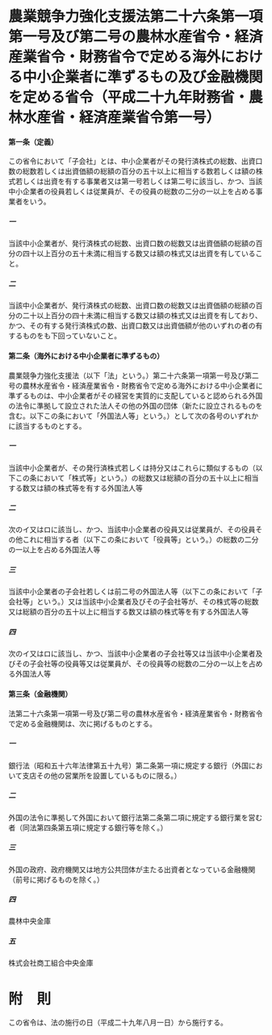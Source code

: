 # 農業競争力強化支援法第二十六条第一項第一号及び第二号の農林水産省令・経済産業省令・財務省令で定める海外における中小企業者に準ずるもの及び金融機関を定める省令（平成二十九年財務省・農林水産省・経済産業省令第一号）
#### 第一条（定義）
この省令において「子会社」とは、中小企業者がその発行済株式の総数、出資口数の総数若しくは出資価額の総額の百分の五十以上に相当する数若しくは額の株式若しくは出資を有する事業者又は第一号若しくは第二号に該当し、かつ、当該中小企業者の役員若しくは従業員が、その役員の総数の二分の一以上を占める事業者をいう。
##### 一
当該中小企業者が、発行済株式の総数、出資口数の総数又は出資価額の総額の百分の四十以上百分の五十未満に相当する数又は額の株式又は出資を有していること。
##### 二
当該中小企業者が、発行済株式の総数、出資口数の総数又は出資価額の総額の百分の二十以上百分の四十未満に相当する数又は額の株式又は出資を有しており、かつ、その有する発行済株式の数、出資口数又は出資価額が他のいずれの者の有するものをも下回っていないこと。
#### 第二条（海外における中小企業者に準ずるもの）
農業競争力強化支援法（以下「法」という。）第二十六条第一項第一号及び第二号の農林水産省令・経済産業省令・財務省令で定める海外における中小企業者に準ずるものは、中小企業者がその経営を実質的に支配していると認められる外国の法令に準拠して設立された法人その他の外国の団体（新たに設立されるものを含む。以下この条において「外国法人等」という。）として次の各号のいずれかに該当するものとする。
##### 一
当該中小企業者が、その発行済株式若しくは持分又はこれらに類似するもの（以下この条において「株式等」という。）の総数又は総額の百分の五十以上に相当する数又は額の株式等を有する外国法人等
##### 二
次のイ又はロに該当し、かつ、当該中小企業者の役員又は従業員が、その役員その他これに相当する者（以下この条において「役員等」という。）の総数の二分の一以上を占める外国法人等
##### 三
当該中小企業者の子会社若しくは前二号の外国法人等（以下この条において「子会社等」という。）又は当該中小企業者及びその子会社等が、その株式等の総数又は総額の百分の五十以上に相当する数又は額の株式等を有する外国法人等
##### 四
次のイ又はロに該当し、かつ、当該中小企業者の子会社等又は当該中小企業者及びその子会社等の役員等又は従業員が、その役員等の総数の二分の一以上を占める外国法人等
#### 第三条（金融機関）
法第二十六条第一項第一号及び第二号の農林水産省令・経済産業省令・財務省令で定める金融機関は、次に掲げるものとする。
##### 一
銀行法（昭和五十六年法律第五十九号）第二条第一項に規定する銀行（外国において支店その他の営業所を設置しているものに限る。）
##### 二
外国の法令に準拠して外国において銀行法第二条第二項に規定する銀行業を営む者（同法第四条第五項に規定する銀行等を除く。）
##### 三
外国の政府、政府機関又は地方公共団体が主たる出資者となっている金融機関（前号に掲げるものを除く。）
##### 四
農林中央金庫
##### 五
株式会社商工組合中央金庫
# 附　則
この省令は、法の施行の日（平成二十九年八月一日）から施行する。
